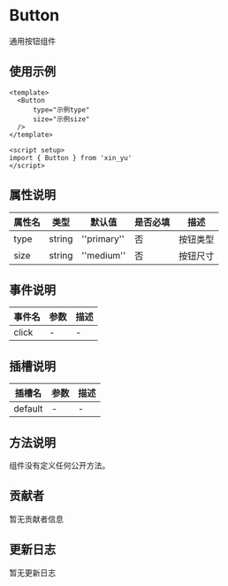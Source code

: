 # Button

通用按钮组件

## 使用示例

```vue
<template>
  <Button
      type="示例type"
      size="示例size"
  />
</template>

<script setup>
import { Button } from 'xin_yu'
</script>
```

## 属性说明

| 属性名 | 类型 | 默认值 | 是否必填 | 描述 |
|--------|------|--------|----------|------|
| type | string | ''primary'' | 否 | 按钮类型 |
| size | string | ''medium'' | 否 | 按钮尺寸 |

## 事件说明

| 事件名 | 参数 | 描述 |
|--------|------|------|
| click | - | - |

## 插槽说明

| 插槽名 | 参数 | 描述 |
|--------|------|------|
| default | - | - |

## 方法说明

组件没有定义任何公开方法。

## 贡献者

暂无贡献者信息

## 更新日志

暂无更新日志
